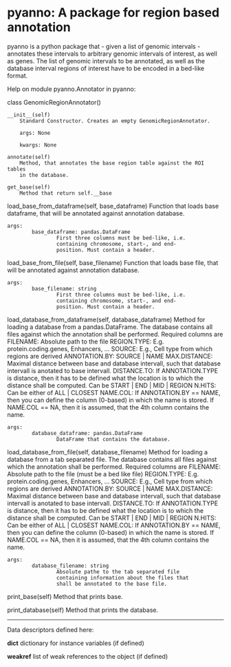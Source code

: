 # pyanno: A package for region based annotation

pyanno is a python package that - given a list of genomic intervals - annotates these intervals to arbitrary genomic intervals of interest, as well as genes. The list of genomic intervals to be annotated, as well as the database interval regions of interest have to be encoded in a bed-like format.

Help on module pyanno.Annotator in pyanno:

class GenomicRegionAnnotator()

```
__init__(self)
    Standard Constructor. Creates an empty GenomicRegionAnnotator.
    
    args: None
    
    kwargs: None
```

```
annotate(self)
    Method, that annotates the base region table against the ROI tables
    in the database.
```

```
get_base(self)
    Method that return self.__base
```

load_base_from_dataframe(self, base_dataframe)
    Function that loads base dataframe, that will be annotated against
    annotation database.
    
    args:
            base_dataframe: pandas.DataFrame
                    First three columns must be bed-like, i.e.
                    containing chromosome, start-, and end-
                    position. Must contain a header.

load_base_from_file(self, base_filename)
    Function that loads base file, that will be annotated against
    annotation database.
    
    args:
            base_filename: string
                    First three columns must be bed-like, i.e.
                    containing chromosome, start-, and end-
                    position. Must contain a header.

load_database_from_dataframe(self, database_dataframe)
    Method for loading a database from a pandas.DataFrame.
    The database contains all files against which the annotation
    shall be performed. Required columns are
    FILENAME: Absolute path to the file 
    REGION.TYPE: E.g. protein.coding.genes, Enhancers, ...
    SOURCE: E.g., Cell type from which regions are derived
    ANNOTATION.BY: SOURCE | NAME
    MAX.DISTANCE: Maximal distance between base and database
    intervall, such that database intervall is anotated to base
    intervall.
    DISTANCE.TO: If ANNOTATION.TYPE is distance, then it has to
    be defined what the location is to which the distance shall
    be computed. Can be START | END | MID | REGION
    N.HITS: Can be either of ALL | CLOSEST
    NAME.COL: If ANNOTATION.BY == NAME, then you can define the
    column (0-based) in which the name is stored. If NAME.COL ==
    NA, then it is assumed, that the 4th column contains the name.
    
    args:
            database_dataframe: pandas.DataFrame
                    DataFrame that contains the database.

load_database_from_file(self, database_filename)
    Method for loading a database from a tab separated file.
    The database contains all files against which the annotation
    shall be performed. Required columns are
    FILENAME: Absolute path to the file (must be a bed like file)
    REGION.TYPE: E.g. protein.coding.genes, Enhancers, ...
    SOURCE: E.g., Cell type from which regions are derived
    ANNOTATION.BY: SOURCE | NAME
    MAX.DISTANCE: Maximal distance between base and database
    intervall, such that database intervall is anotated to base
    intervall.
    DISTANCE.TO: If ANNOTATION.TYPE is distance, then it has to
    be defined what the location is to which the distance shall
    be computed. Can be START | END | MID | REGION
    N.HITS: Can be either of ALL | CLOSEST
    NAME.COL: If ANNOTATION.BY == NAME, then you can define the
    column (0-based) in which the name is stored. If NAME.COL ==
    NA, then it is assumed, that the 4th column contains the name.
    
    args:
            database_filename: string
                    Absolute pathe to the tab separated file
                    containing information about the files that
                    shall be annotated to the base file.

print_base(self)
    Method that prints base.

print_database(self)
    Method that prints the database.

----------------------------------------------------------------------
Data descriptors defined here:

__dict__
    dictionary for instance variables (if defined)

__weakref__
    list of weak references to the object (if defined)
